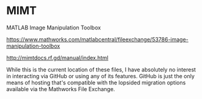 # MIMT
MATLAB Image Manipulation Toolbox

https://www.mathworks.com/matlabcentral/fileexchange/53786-image-manipulation-toolbox

http://mimtdocs.rf.gd/manual/index.html

While this is the current location of these files, I have absolutely no interest in interacting via GitHub or using any of its features.  GitHub is just the only means of hosting that's compatible with the lopsided migration options available via the Mathworks File Exchange.
